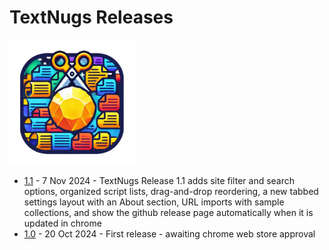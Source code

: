 # TextNugs Releases

<img src="../img/textnugs.png" alt="TextNugs" width="200px" height="200px">

- [1.1](./release-1.1.md) - 7 Nov 2024 - TextNugs Release 1.1 adds site filter and search options, organized script lists, drag-and-drop reordering, a new tabbed settings layout with an About section, URL imports with sample collections, and show the github release page automatically when it is updated in chrome
- [1.0](./release-1.0.md) - 20 Oct 2024 - First release - awaiting chrome web store approval